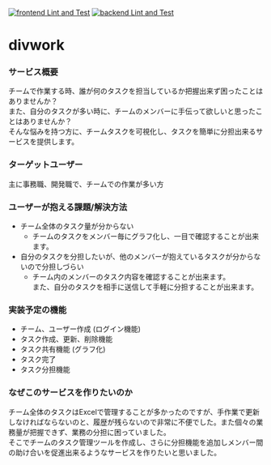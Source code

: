 [![frontend Lint and Test](https://github.com/daytwist/divwork/actions/workflows/frontend.yml/badge.svg)](https://github.com/daytwist/divwork/actions/workflows/frontend.yml) [![backend Lint and Test](https://github.com/daytwist/divwork/actions/workflows/backend.yml/badge.svg)](https://github.com/daytwist/divwork/actions/workflows/backend.yml)

# divwork

### サービス概要
チームで作業する時、誰が何のタスクを担当しているか把握出来ず困ったことはありませんか？<br>
また、自分のタスクが多い時に、チームのメンバーに手伝って欲しいと思ったことはありませんか？<br>
そんな悩みを持つ方に、チームタスクを可視化し、タスクを簡単に分担出来るサービスを提供します。

### ターゲットユーザー
主に事務職、開発職で、チームでの作業が多い方

### ユーザーが抱える課題/解決方法
- チーム全体のタスク量が分からない
  - チームのタスクをメンバー毎にグラフ化し、一目で確認することが出来ます。
- 自分のタスクを分担したいが、他のメンバーが抱えているタスクが分からないので分担しづらい
  - チーム内のメンバーのタスク内容を確認することが出来ます。<br>
    また、自分のタスクを相手に送信して手軽に分担することが出来ます。

### 実装予定の機能
- チーム、ユーザー作成 (ログイン機能)
- タスク作成、更新、削除機能
- タスク共有機能 (グラフ化)
- タスク完了
- タスク分担機能

### なぜこのサービスを作りたいのか
チーム全体のタスクはExcelで管理することが多かったのですが、手作業で更新しなければならないのと、履歴が残らないので非常に不便でした。また個々の業務量が把握できず、業務の分担に困っていました。<br>
そこでチームのタスク管理ツールを作成し、さらに分担機能を追加しメンバー間の助け合いを促進出来るようなサービスを作りたいと思いました。
